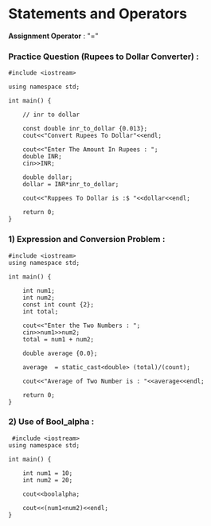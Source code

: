 # **Statements and Operators**

**Assignment Operator** : "="

### **Practice Question (Rupees to Dollar Converter)** : 
```
#include <iostream>

using namespace std;

int main() {
    
    // inr to dollar
    
    const double inr_to_dollar {0.013};
    cout<<"Convert Rupees To Dollar"<<endl;
    
    cout<<"Enter The Amount In Rupees : ";
    double INR;
    cin>>INR;
    
    double dollar;
    dollar = INR*inr_to_dollar;
    
    cout<<"Ruppees To Dollar is :$ "<<dollar<<endl;
    
    return 0;    
}
```

### **1) Expression and Conversion Problem** :
```
#include <iostream>
using namespace std;

int main() {
    
    int num1;
    int num2;
    const int count {2};
    int total;

    cout<<"Enter the Two Numbers : ";
    cin>>num1>>num2;
    total = num1 + num2;
    
    double average {0.0};
    
    average  = static_cast<double> (total)/(count);
    
    cout<<"Average of Two Number is : "<<average<<endl;
    
    return 0;
}
 ```   
 
### **2) Use of Bool_alpha** :
``` 
 #include <iostream>
using namespace std;

int main() {
    
    int num1 = 10;
    int num2 = 20;
    
    cout<<boolalpha;
    
    cout<<(num1<num2)<<endl;
}
```
